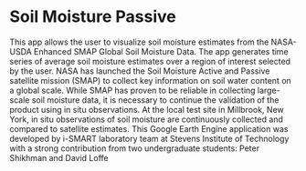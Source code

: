 # Soil Moisture Passive

This app allows the user to visualize soil moisture estimates from the NASA-USDA Enhanced SMAP Global Soil Moisture Data. The app generates time series of average soil moisture estimates over a region of interest selected by the user. NASA has launched the Soil Moisture Active and Passive satellite mission (SMAP) to collect key information on soil water content on a global scale. While SMAP has proven to be reliable in collecting large-scale soil moisture data, it is necessary to continue the validation of the product using in situ observations. At the local test site in Millbrook, New York, in situ observations of soil moisture are continuously collected and compared to satellite estimates. This Google Earth Engine application was developed by i-SMART laboratory team at Stevens Institute of Technology with a strong contribution from two undergraduate students: Peter Shikhman and David Loffe
